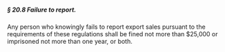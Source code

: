 ##### § 20.8 Failure to report. #####

Any person who knowingly fails to report export sales pursuant to the requirements of these regulations shall be fined not more than $25,000 or imprisoned not more than one year, or both.